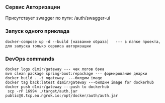 <h3>Сервис Авторизации</h3>
<p>Присутствует swagger по пути: <span>/auth/swagger-ui</span></p>
<h3>Запуск одного приклада</h3>

```text
docker-compose up -d --build [название образа]   --- в папке проекта, для запуска только сервиса авторизации
```



<h3>DevOps commands</h3>

```text
docker logs d1mir/gateway --- чек логов бэка 
mvn clean package spring-boot:repackage --- формирование джарки
docker build . -t ngateway  ---билдим image 
docker tag back:latest d1mir/gateway ---билдим image for dockerhub
docker push d1mir/gateway ---push to dockerhub 
 scp -rP 16994 ./target/auth.jar  public@0.tcp.eu.ngrok.io:/opt/docker/auth/auth.jar
```